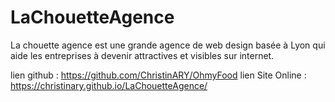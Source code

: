 # LaChouetteAgence

La chouette agence est une grande agence de web design basée à Lyon qui aide les entreprises à devenir attractives et visibles sur internet.

lien github : https://github.com/ChristinARY/OhmyFood
lien Site Online : https://christinary.github.io/LaChouetteAgence/
